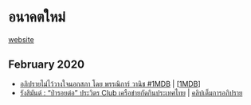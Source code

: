 # อนาคตใหม่

[website](https://futureforwardparty.org/)

## February 2020

- [อภิปรายไม่ไว้วางใจนอกสภา โดย พรรณิการ์ วานิช #1MDB](https://futureforwardparty.org/?page_id=10624) | [[1MDB]]
- [รังสิมันต์ : “ป่ารอยต่อ” ประวิตร Club เครือข่ายกัดกินประเทศไทย](https://futureforwardparty.org/?p=10808) | [คลิปเต็มการอภิปราย](https://www.youtube.com/watch?v=9Wa_kOyY1sY&feature=emb_title)

[//begin]: # "Autogenerated link references for markdown compatibility"
[1MDB]: 1MDB "1MDB"
[//end]: # "Autogenerated link references"